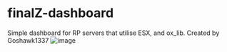 # finalZ-dashboard
Simple dashboard for RP servers that utilise ESX, and ox_lib. Created by Goshawk1337
![image](https://github.com/Goshawk1337/finalZ-dashboard/assets/77876216/806d51d3-2e18-4e54-ad4c-02e37a5e2f15)
